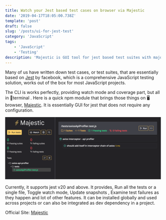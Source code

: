 ```yaml
---
title: Watch your Jest based test cases on browser via Majestic
date: '2019-04-17T18:05:00.738Z'
template: 'post'
draft: false
slug: '/posts/ui-for-jest-test'
category: 'JavaScript'
tags:
    - 'JavaScript'
    - 'Testing'
description: 'Majestic is GUI tool for jest based test suites with major functionality that jest offers via CLI'
---
```


Many of us have written down test cases, or test suites, that are essentially based on [Jest](https://github.com/facebook/jest) by facebook, which is a comprehensive JavaScript testing solution, works out of the box for most JavaScript projects.

The CLI is works perfectly, providing watch mode and coverage part, but all in 👾terminal . Here is a quick npm module that brings those things on 🖥browser, [Majestic](https://github.com/Raathigesh/majestic). It is essentially GUI for jest that does not require any configuration.

![Screenshot](/media/majestic.png)

Currently, it supports jest v20 and above. It provides, Run all the tests or a single file, Toggle watch mode, Update snapshots
, Examine test failures as they happen and lot of other features. It can be installed globally and used across projects or can also be integrated as dev dependency in a project.

Official Site: [Majestic](https://github.com/Raathigesh/majestic)
